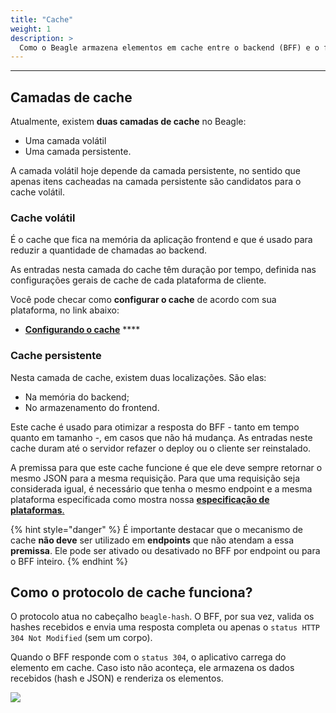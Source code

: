```yaml
---
title: "Cache"
weight: 1
description: >
  Como o Beagle armazena elementos em cache entre o backend (BFF) e o frontend
---
```


---

## Camadas de cache

Atualmente, existem **duas camadas de cache** no Beagle: 

* Uma camada volátil
* Uma camada persistente. 

A camada volátil hoje depende da camada persistente, no sentido que apenas itens cacheadas na camada persistente são candidatos para o cache volátil.

### Cache volátil

É o cache que fica na memória da aplicação frontend e que é usado para reduzir a quantidade de chamadas ao backend. 

As entradas nesta camada do cache têm duração por tempo, definida nas configurações gerais de cache de cada plataforma de cliente.

Você pode checar como **configurar o cache** de acordo com sua plataforma, no link abaixo:

* [**Configurando o cache**](configurando-o-cache.md#configurando-o-cache-e-customizacao) ****

### Cache persistente

Nesta camada de cache, existem duas localizações. São elas: 

* Na memória do backend; 
* No armazenamento do frontend.

Este cache é usado para otimizar a resposta do BFF - tanto em tempo quanto em tamanho -, em casos que não há mudança. As entradas neste cache duram até o servidor refazer o deploy ou o cliente ser reinstalado.

A premissa para que este cache funcione é que ele deve sempre retornar o mesmo JSON para a mesma requisição. Para que uma requisição seja considerada igual, é necessário que tenha o mesmo endpoint e a mesma plataforma especificada como mostra nossa [**especificação de plataformas**.](../componentes/platform-sorting.md)

{% hint style="danger" %}
É importante destacar que o mecanismo de cache **não deve** ser utilizado em **endpoints** que não atendam a essa **premissa**. Ele pode ser ativado ou desativado no BFF por endpoint ou para o BFF inteiro.
{% endhint %}

## Como o protocolo de cache funciona? 

O protocolo atua no cabeçalho `beagle-hash`. O BFF, por sua vez, valida os hashes recebidos e envia uma resposta completa ou apenas o `status HTTP 304 Not Modified` \(sem um corpo\). 

Quando o BFF responde com o `status 304`, o aplicativo carrega do elemento em cache. Caso isto não aconteça, ele armazena os dados recebidos \(hash e JSON\) e renderiza os elementos.

![](../../.gitbook/assets/beaglesave.png)
